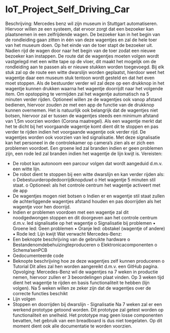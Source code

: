 # IoT_Project_Self_Driving_Car

Beschrijving:
Mercedes benz wil zijn museum in Stuttgart automatiseren. Hiervoor willen ze een systeem, dat ervoor zorgt dat een bezoeker kan plaatsnemen in een zelfrijdende wagen. De bezoeker kan in het begin van de rondleiding gaan zitten in één van deze wagentjes en zal de hele toer van het museum doen. Op het einde van de toer stapt de bezoeker uit. Nadien rijd de wagen door naar het begin van de toer zodat een nieuwe bezoeker kan instappen.
De route dat de wagentjes moeten volgen wordt vastgelegd met een witte tape op de vloer, dit maakt het mogelijk om de rondleiding aan te passen als er nieuwe stukken worden toegevoegd.
Bij elk stuk zal op de route een witte dwarslijn worden geplaatst, hierdoor weet het wagentje daar een museum stuk tentoon wordt gesteld en dat het even moet stoppen. Als de bestuurder verder wil zal deze op een drukknop in het wagentje kunnen drukken waarna het wagentje doorrijdt naar het volgende item. Om opstopping te vermijden zal het wagentje automatisch na 5 minuten verder rijden.
Optioneel willen ze de wagentjes ook vanop afstand bedienen, hiervoor zouden ze met een app de functie van de drukknop kunnen overnemen.
Het is natuurlijk ook belangrijk dat de wagentjes niet botsen, hiervoor zal er tussen de wagentjes steeds een minimum afstand van 1,5m voorzien worden (Corona maatregel). Als een wagentje merkt dat het te dicht bij het voorgaande wagentje komt dient dit te stoppen en pas verder te rijden indien het voorgaande wagentje ook verder rijd.
De wagentjes worden ook voorzien van led signalisatie. Met deze signalisatie kan het personeel in de controlekamer op camera’s zien als er zich een problemen voordoet. Een groene led zal branden indien er geen problemen zijn, een rode led zal branden indien het wagentje de lijn kwijt is.
Vereisten:
- De robot kan autonoom een parcour volgen dat wordt aangeduid d.m.v. een witte lijn.
- De robot dient te stoppen bij een witte dwarslijn en kan verder rijden als:
o Debestuurderopdedoorrijdknopduwt
o Het wagentje 5 minuten stil staat.
o Optioneel: als het controle centrum het wagentje activeert met de app
- De wagentjes mogen niet botsen
o Indien er en wagentje stil staat zullen de achterliggende wagentjes afstand houden
en pas doorrijden als het wagentje voor hen doorrijd.
- Indien er problemen voordoen met een wagentje zal dit noodgedwongen stoppen en dit
doorgeven aan het controle centrum d.m.v. led signalisatie op het wagentje o Signalisatie bij problemen
▪ Groene led: Geen problemen
▪ Oranje led: obstakel (wagentje of andere) ▪ Rode led: Lijn kwijt
Wat verwacht Mercedes-Benz:
- Een beknopte beschrijving van de gebruikte hardware o Bestandenomdebehuizingteproduceren
o Elektronicacomponenten
o Schema’senPCB
- Gedocumenteerde code
- Beknopte beschrijving hoe ze deze wagentjes zelf kunnen produceren
o Tutorial
Dit alles zal hen worden aangereikt d.m.v. een GitHub pagina.
Opvolging:
Mercedes-Benz wil de wagentjes na 7 weken in productie nemen, hiervoor zullen er 3 beoordelingen plaat vinden.
Op 3 weken tijd dient het wagentje te rijden en basis functionaliteit te hebben (lijn volgen). Na 5 weken willen ze zeker zijn dat de wagentjes over de correcte functies beschikt
- Lijn volgen
- Stoppen en doorrijden bij dwarslijn - Signalisatie
Na 7 weken zal er een werkend prototype getoond worden. Dit prototype zal getest worden op functionaliteit en snelheid. Het prototype mag geen losse componenten bevatten, het gebruik van een breadboard is dus niet toegelaten. Op dit moment dient ook alle documentatie te worden voorzien.
